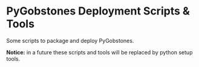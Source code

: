 # PyGobstones Deployment Scripts & Tools

Some scripts to package and deploy PyGobstones.

**Notice:** in a future these scripts and tools will be
replaced by python setup tools.
